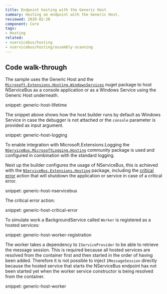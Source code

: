 ```yaml
---
title: Endpoint hosting with the Generic Host
summary: Hosting an endpoint with the Generic Host.
reviewed: 2020-02-28
component: Core
tags:
- Hosting
related:
- nservicebus/hosting
- nservicebus/hosting/assembly-scanning
---
```


## Code walk-through

The sample uses the Generic Host and the [`Microsoft.Extensions.Hosting.WindowsServices`](https://www.nuget.org/packages/Microsoft.Extensions.Hosting.WindowsServices/) nuget package to host NServiceBus as a console application or as a Windows Service using the Generic Host underneath.

snippet: generic-host-lifetime

The snippet above shows how the host builder runs by default as Windows Service in case the debugger is not attached or the `console` parameter is provided as input argument.

snippet: generic-host-logging

To enable integration with Microsoft.Extensions.Logging the [`NServiceBus.MicrosoftLogging.Hosting`](https://www.nuget.org/packages/NServiceBus.MicrosoftLogging.Hosting/) community package is used and configured in combination with the standard logging.

Next up the builder configures the usage of NServiceBus, this is achieved with the [`NServiceBus.Extensions.Hosting`](/nservicebus/hosting/extensions-hosting.md) package, including the [critical error](/nservicebus/hosting/critical-errors.md) action that will shutdown the application or service in case of a critical error.

snippet: generic-host-nservicebus

The critical error action:

snippet: generic-host-critical-error

To simulate work a BackgroundService called `Worker` is registered as a hosted services:

snippet: generic-host-worker-registration

The worker takes a dependency to `IServiceProvider` to be able to retrieve the message session. This is required because all hosted services are resolved from the container first and then started in the order of having been added. Therefore it is not possible to inject `IMessageSession` directly because the hosted service that starts the NServiceBus endpoint has not been started yet when the worker service constructor is being resolved from the container.

snippet: generic-host-worker